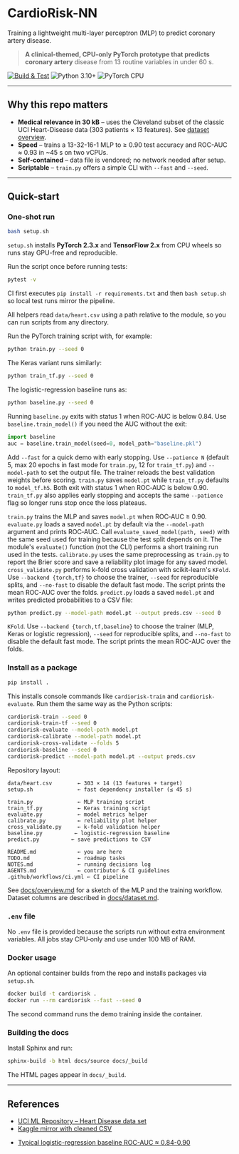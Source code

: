 <!-- markdownlint-disable MD013 -->
# CardioRisk-NN

Training a lightweight multi-layer perceptron (MLP) to predict coronary artery
disease.

> **A clinical-themed, CPU-only PyTorch prototype that predicts coronary artery**
> disease from 13 routine variables in under 60 s.

[![Build & Test][ci-badge]][ci-link]
![Python 3.10+](https://img.shields.io/badge/python-3.10%2B-blue)
![PyTorch CPU](https://img.shields.io/badge/PyTorch-2.3%20CPU-lightgrey)

---

## Why this repo matters

* **Medical relevance in 30 kB** – uses the Cleveland subset of the classic UCI
  Heart-Disease data (303 patients × 13 features). See [dataset overview](docs/dataset.md).
* **Speed** – trains a 13-32-16-1 MLP to ≥ 0.90 test accuracy and ROC-AUC ≈
  0.93 in ~45 s on two vCPUs.
* **Self-contained** – data file is vendored; no network needed after setup.
* **Scriptable** – `train.py` offers a simple CLI with `--fast` and `--seed`.

---

## Quick-start

### One-shot run

```bash
bash setup.sh
```

`setup.sh` installs **PyTorch 2.3.x** and **TensorFlow 2.x** from CPU wheels so
runs stay GPU-free and reproducible.

Run the script once before running tests:

```bash
pytest -v
```

CI first executes `pip install -r requirements.txt` and then `bash setup.sh`
so local test runs mirror the pipeline.

All helpers read `data/heart.csv` using a path relative to the module, so you
can run scripts from any directory.

Run the PyTorch training script with, for example:

```bash
python train.py --seed 0
```

The Keras variant runs similarly:

```bash
python train_tf.py --seed 0
```

The logistic-regression baseline runs as:

```bash
python baseline.py --seed 0
```

Running `baseline.py` exits with status 1 when ROC-AUC is below 0.84. Use
`baseline.train_model()` if you need the AUC without the exit:

```python
import baseline
auc = baseline.train_model(seed=0, model_path="baseline.pkl")
```

Add `--fast` for a quick demo with early stopping. Use `--patience N` (default
5, max 20 epochs in fast mode for `train.py`, 12 for `train_tf.py`) and
`--model-path` to set the output file. The trainer reloads the best validation
weights before scoring. `train.py` saves `model.pt` while `train_tf.py` defaults
to `model_tf.h5`. Both
exit with status 1 when ROC‑AUC is below 0.90.
`train_tf.py` also applies early stopping and accepts the same `--patience`
flag so longer runs stop once the loss plateaus.

`train.py` trains the MLP and saves `model.pt` when ROC‑AUC ≥ 0.90.
`evaluate.py` loads a saved `model.pt` by default via the `--model-path`
argument and prints ROC‑AUC. Call `evaluate_saved_model(path, seed)` with the
same seed used for training because the test split depends on it. The module's
`evaluate()` function (not the CLI) performs a short training run used in the
tests.
`calibrate.py` uses the same preprocessing as `train.py` to report the Brier
score and save a reliability plot image for any saved model.
`cross_validate.py` performs k-fold cross validation with scikit-learn's
`KFold`. Use `--backend {torch,tf}` to choose the trainer, `--seed` for
reproducible splits, and `--no-fast` to disable the default fast mode. The
script prints the mean ROC-AUC over the folds.
`predict.py` loads a saved `model.pt` and writes predicted probabilities to a
CSV file:

```bash
python predict.py --model-path model.pt --output preds.csv --seed 0
```

`KFold`. Use `--backend {torch,tf,baseline}` to choose the trainer (MLP,
  Keras or logistic regression), `--seed` for reproducible splits, and
  `--no-fast` to disable the default fast mode. The
  script prints the mean ROC-AUC over the folds.

### Install as a package

```bash
pip install .
```

This installs console commands like `cardiorisk-train` and `cardiorisk-evaluate`.
Run them the same way as the Python scripts:

```bash
cardiorisk-train --seed 0
cardiorisk-train-tf --seed 0
cardiorisk-evaluate --model-path model.pt
cardiorisk-calibrate --model-path model.pt
cardiorisk-cross-validate --folds 5
cardiorisk-baseline --seed 0
cardiorisk-predict --model-path model.pt --output preds.csv
```

Repository layout:

```text
data/heart.csv        ← 303 × 14 (13 features + target)
setup.sh              ← fast dependency installer (≤ 45 s)

train.py              ← MLP training script
train_tf.py           ← Keras training script
evaluate.py           ← model metrics helper
calibrate.py          ← reliability plot helper
cross_validate.py     ← k-fold validation helper
baseline.py          ← logistic-regression baseline
predict.py          ← save predictions to CSV

README.md             ← you are here
TODO.md               ← roadmap tasks
NOTES.md              ← running decisions log
AGENTS.md             ← contributor & CI guidelines
.github/workflows/ci.yml ← CI pipeline
```

See [docs/overview.md](docs/overview.md) for a sketch of the MLP and
the training workflow. Dataset columns are described in [docs/dataset.md](docs/dataset.md).

### `.env` file

No `.env` file is provided because the scripts run without extra
environment variables. All jobs stay CPU‑only and use under 100 MB of RAM.

### Docker usage

An optional container builds from the repo and installs packages via
`setup.sh`.

```bash
docker build -t cardiorisk .
docker run --rm cardiorisk --fast --seed 0
```

The second command runs the demo training inside the container.

### Building the docs

Install Sphinx and run:

```bash
sphinx-build -b html docs/source docs/_build
```

The HTML pages appear in `docs/_build`.

---

## References

* [UCI ML Repository – Heart Disease data set](https://archive.ics.uci.edu)
* [Kaggle mirror with cleaned CSV](https://kaggle.com)
<!-- markdown-link-check-disable -->
* [Typical logistic-regression baseline ROC-AUC ≈ 0.84-0.90](
  https://www.ncbi.nlm.nih.gov/pmc/articles/PMC4885402/)
<!-- markdown-link-check-enable -->

[ci-badge]:
  https://img.shields.io/github/actions/workflow/status/IvanStarostin1984/CardioRisk-NN/ci.yml?branch=main
[ci-link]: https://github.com/IvanStarostin1984/CardioRisk-NN
